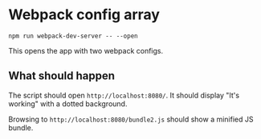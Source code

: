 # Webpack config array

```shell
npm run webpack-dev-server -- --open
```

This opens the app with two webpack configs.

## What should happen

The script should open `http://localhost:8080/`. It should display "It's working" with a dotted background.

Browsing to `http://localhost:8080/bundle2.js` should show a minified JS bundle.
